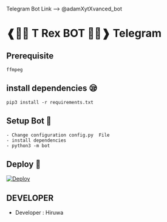 Telegram Bot Link --> @adamXytXvanced_bot


#  ❰🍁🔱  T Rex BOT  🔱🍁❱ Telegram
## Prerequisite
    ffmpeg
  
    
## install dependencies 😪
    pip3 install -r requirements.txt


## Setup Bot 🤭
    - Change configuration config.py  File
    - install dependencies
    - python3 -m bot
    
## Deploy 🥺

[![Deploy](https://www.herokucdn.com/deploy/button.svg)](https://heroku.com/deploy?template=https://github.com/megabottaa/YOUTUBE-DOWNLOADER-TELEGRAM-BOT)

## DEVELOPER

- Developer : Hiruwa
